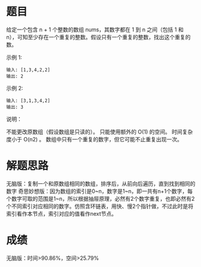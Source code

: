 # 题目
给定一个包含 n + 1 个整数的数组 nums，其数字都在 1 到 n 之间（包括 1 和 n），可知至少存在一个重复的整数。假设只有一个重复的整数，找出这个重复的数。

示例 1:

    输入: [1,3,4,2,2]
    输出: 2
示例 2:

    输入: [3,1,3,4,2]
    输出: 3
说明：

不能更改原数组（假设数组是只读的）。
只能使用额外的 O(1) 的空间。
时间复杂度小于 O(n2) 。
数组中只有一个重复的数字，但它可能不止重复出现一次。

# 解题思路
无脑版：复制一个和原数组相同的数组，排序后，从前向后遍历，直到找到相同的数字
奇思妙想版：因为数组的索引是0~n，数字是1~n，即一共有n+1个数字，每个数字可取的范围是1~n，所以根据抽屉原理，必然有2个数字重复，也即必然有2个不同索引对应相同的数字。仿照含环链表，用快、慢2个指针做，不过此时是将索引看作本节点，索引对应的值看作next节点。

# 成绩
无脑版：时间>90.86%，空间>25.79%